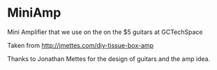 MiniAmp
=======

Mini Amplifier that we use on the on the $5 guitars at GCTechSpace

Taken from http://jmettes.com/diy-tissue-box-amp

Thanks to Jonathan Mettes for the design of guitars and the amp idea.
